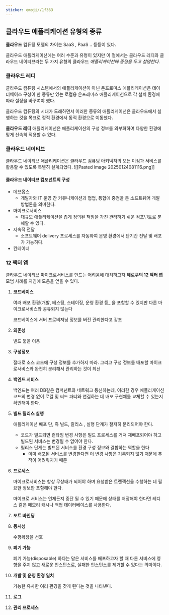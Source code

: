 ```yaml
---
sticker: emoji//1f363
---
```



## 클라우드 애플리케이션 유형의 종류


**클라우드** 컴퓨팅 모델의 차이는 SaaS , PaaS .. 등등이 있다.

클라우드 애플리케이션에는 여러 수준과 유형이 있지만 이 절에서는 클라우드 레디와 클라우드 네이티브라는 두 가지 유형의 클라우드 *애플리케이션에 중점을 두고 설명한다.*

### 클라우드 레디

클라우드 컴퓨팅 시스템에서의 애플리케이션이 아닌 온프로미스 애플리케이션은 데이터베이스 구성이 한 종류만 있는 로컬용 온프레미스 애플리케이션으로 각 설치 환경에 따라 설정을 바꾸여야 했다.

클라우드 컴퓨팅의 시대가 도래하면서 이러한 종류의 애플리케이션은 클라우드에서 실행하는 것을 목표로 정적 환경에서 동적 환경으로 이동했다.

**클라우드 레디** 애플리케이션은 애플리케이션의 구성 정보를 외부화하여 다양한 환경에 맞게 신속히 적용할 수 있다.





### 클라우드 네이티브

클라우드 네이티브 애플리케이션은 클라우드 컴퓨팅 아키텍처의 모든 이점과 서비스를 활용할 수 있도록 특별히 설계되었다.
![[Pasted image 20250124081116.png]]


#### 클라우드 네이티브 컴포넌트의 구성

- 데브옵스
    - 개발자와 IT 운영 간 커뮤니케이션과 협업, 통합에 중점을 둔 소프트웨어 개발 방법론을 의미한다.
- 마이크로서비스
    - 대규모 애플리케이션을 좁게 정의된 책임을 가진 관라하기 쉬운 컴포넌트로 분해할 수 있다.
- 지속적 전달
    - 소프트웨어 delivery 프로세스를 자동화여 운영 환경에서 단기간 전달 및 배포가 가능하다.
- 컨테이너


### 12 팩터 앱

클라우드 네이티브 마이크로서비스를 만드는 어려움에 대처하고자 **헤로쿠의 12 팩터 앱**모범 사례를 지침에 도움을 얻을 수 있다.

1. **코드베이스**
    
    여러 배포 환경(개발, 테스팅, 스테이징, 운영 환경 등_ 을 포함할 수 있지만 다른 마이크로서비스와 공유되지 않는다
    
    코드베이스에 서버 프로비저닝 정보를 버전 관리한다고 강조
    
2. **의존성**
    
    빌드 툴을 이용
    
3. **구성정보**
    
    절대로 소스 코드에 구성 정보를 추가하지 마라. 그리고 구성 정보를 배포할 마이크로서비스와 완전히 분리해서 관리하는 것이 최선
    
4. **백엔드 서비스**
    
    백엔드는 여러 DB같은 컴퍼넌트와 네트워크 통신하는데, 이러한 경우 애플리케이션 코드의 변경 없이 로컬 및 써드 파티와 연결하는 데 배포 구현체를 교체할 수 있는지 확인해야 한다.
    
5. **빌드 릴리스 실행**
    
    애플리케이션 배포 단, 즉 빌드, 릴리스 , 실행 단계가 철저히 분리되어야 한다.
    
    - 코드가 빌드되면 런타임 변경 사항은 빌드 프로세스를 거쳐 재배포되어야 하고 빌드된 서비스는 변경될 수 없어야 한다.
    - 릴리스 단계는 빌드된 서비스를 환경 구성 정보와 결합하는 역할을 한다
        - 이미 배포된 서비스를 변경한다면 이 변경 사항은 기록되지 않기 때문에 추적이 어려워지기 때문
6. **프로세스**
    
    마이크로서비스는 항상 무상태가 되어야 하며 요청받은 트랜잭션을 수행하는 데 필요한 정보만 포함해야 한다.
    
    마이크로 서비스는 언제든지 중단 될 수 있기 때문에 상태를 저장해야 한다면 레디스 같은 메모리 캐시나 백업 데이터베이스를 사용한다.
    
7. **포트 바인딩**
    
8. **동시성**
    
    수평확장을 선호
    
9. **폐기 가능**
    
    폐기 가능(disposable) 하다는 말은 서비스를 배포하고자 할 때 다른 서비스에 영향을 주지 않고 새로운 인스턴스로, 실패한 인스턴스를 제거할 수 있다는 의미이다.
    
10. **개발 및 운영 환경 일치**
    
    가능한 유사한 여러 환경을 갖게 된다는 것을 나타낸다.
    
11. **로그**
    
12. **관리 프로세스**